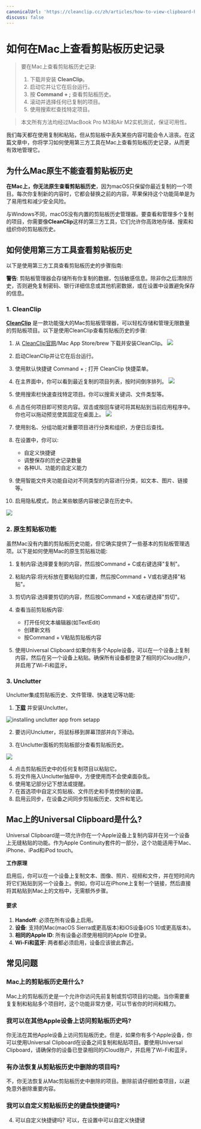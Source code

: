 ```yaml
---
canonicalUrl: 'https://cleanclip.cc/zh/articles/how-to-view-clipboard-history-on-mac'
discuss: false
---
```


# 如何在Mac上查看剪贴板历史记录

> 要在Mac上查看剪贴板历史记录:
>
>   1. 下载并安装 **CleanClip**。
>   2. 启动它并让它在后台运行。
>   3. 按 **Command + ;** 查看剪贴板历史。
>   4. 滚动并选择任何已复制的项目。
>   5. 使用搜索栏查找特定项目。

> 本文所有方法均经过MacBook Pro M3和Air M2实机测试，保证可用性。

我们每天都在使用复制和粘贴，但从剪贴板中丢失某些内容可能会令人沮丧。在这篇文章中，你将学习如何使用第三方工具在Mac上查看剪贴板历史记录，从而更有效地管理它。

## 为什么Mac原生不能查看剪贴板历史

**在Mac上，你无法原生查看剪贴板历史**，因为macOS只保留你最近复制的一个项目。每次你复制新的内容时，它都会替换之前的内容。苹果保持这个功能简单是为了易用性和减少安全风险。

与Windows不同，macOS没有内置的剪贴板历史管理器。要查看和管理多个复制的项目，你需要像**CleanClip**这样的第三方工具，它们允许你高效地存储、搜索和组织你的剪贴板历史。

## 如何使用第三方工具查看剪贴板历史

以下是使用第三方工具查看剪贴板历史的步骤指南:

**警告**: 剪贴板管理器会存储所有你复制的数据，包括敏感信息。除非你之后清除历史，否则避免复制密码、银行详细信息或其他机密数据，或在设置中设置避免保存的信息。

### 1. CleanClip

**[CleanClip](https://cleanclip.cc)** 是一款功能强大的Mac剪贴板管理器，可以轻松存储和管理无限数量的剪贴板项目。以下是使用CleanClip查看剪贴板历史的步骤:

1. 从 [CleanClip官网](https://cleanclip.cc)/Mac App Store/brew 下载并安装CleanClip。
![](/images/download_cleanclip.png)

2. 启动CleanClip并让它在后台运行。

3. 使用默认快捷键 Command + ; 打开 CleanClip 快捷菜单。

4. 在主界面中，你可以看到最近复制的项目列表，按时间倒序排列。
![](/images/mac_clipboard_manager_cleanclip_copied_lists.png)

5. 使用搜索栏快速查找特定项目。你可以搜索关键词、文件类型等。

6. 点击任何项目即可预览内容。双击或按回车键可将其粘贴到当前应用程序中。你也可以拖动预览使其固定在桌面上。
![](/images/cleanclip_preview.png)

7. 使用别名、分组功能对重要项目进行分类和组织，方便日后查找。

8. 在设置中，你可以:
   - 自定义快捷键
   - 调整保存的历史记录数量
   - 各种UI、功能的自定义能力

9. 使用智能文件夹功能自动对不同类型的内容进行分类，如文本、图片、链接等。

10. 启用隐私模式，防止某些敏感内容被记录在历史中。

![](/images/blogs/theme.png)

### 2. 原生剪贴板功能

虽然Mac没有内置的剪贴板历史功能，但它确实提供了一些基本的剪贴板管理选项。以下是如何使用Mac的原生剪贴板功能:

1. 复制内容:选择要复制的内容，然后按Command + C或右键选择"复制"。

2. 粘贴内容:将光标放在要粘贴的位置，然后按Command + V或右键选择"粘贴"。

3. 剪切内容:选择要剪切的内容，然后按Command + X或右键选择"剪切"。

4. 查看当前剪贴板内容:
   - 打开任何文本编辑器(如TextEdit)
   - 创建新文档
   - 按Command + V粘贴剪贴板内容

5. 使用Universal Clipboard:如果你有多个Apple设备，可以在一个设备上复制内容，然后在另一个设备上粘贴。确保所有设备都登录了相同的iCloud账户，并启用了Wi-Fi和蓝牙。

### 3. Unclutter

Unclutter集成剪贴板历史、文件管理、快速笔记等功能:

1. **[下载](https://apps.apple.com/us/app/unclutter/id577085396?mt=12)** 并安装Unclutter。

![installing unclutter app from setapp](/images/clipboard_manager_unclutter_download.png)

2. 要访问Unclutter，将鼠标移到屏幕顶部并向下滑动。

3. 在Unclutter面板的剪贴板部分查看剪贴板历史。

![](/images/unclutter%20clipboard%20history.png)

4. 点击剪贴板历史中的任何复制项目以粘贴它。
5. 将文件拖入Unclutter抽屉中，方便使用而不会使桌面杂乱。
6. 使用笔记部分记下想法或提醒。
7. 在首选项中自定义剪贴板、文件历史和手势控制的设置。
8. 启用云同步，在设备之间同步剪贴板历史、文件和笔记。

## Mac上的Universal Clipboard是什么?

Universal Clipboard是一项允许你在一个Apple设备上复制内容并在另一个设备上无缝粘贴的功能。作为Apple Continuity套件的一部分，这个功能适用于Mac、iPhone、iPad和iPod touch。

**工作原理**

启用后，你可以在一个设备上复制文本、图像、照片、视频和文件，并在短时间内将它们粘贴到另一个设备上。例如，你可以在iPhone上复制一个链接，然后直接将其粘贴到Mac上的文档中，无需额外步骤。

#### **要求**

1. **Handoff**: 必须在所有设备上启用。
2. **设备**: 支持的Mac(macOS Sierra或更高版本)和iOS设备(iOS 10或更高版本)。
3. **相同的Apple ID**: 所有设备必须使用相同的Apple ID登录。
4. **Wi-Fi和蓝牙**: 两者都必须启用，设备应该彼此靠近。

## 常见问题

### Mac上的剪贴板历史是什么?

Mac上的剪贴板历史是一个允许你访问先前复制或剪切项目的功能。当你需要重复复制和粘贴多个项目时，这个功能非常方便，可以节省你的时间和精力。

### 我可以在其他Apple设备上访问剪贴板历史吗?

你无法在其他Apple设备上访问剪贴板历史。但是，如果你有多个Apple设备，你可以使用Universal Clipboard在设备之间复制和粘贴项目。要使用Universal Clipboard，请确保你的设备已登录相同的iCloud账户，并启用了Wi-Fi和蓝牙。

### 有办法恢复从剪贴板历史中删除的项目吗?

不，你无法恢复从Mac剪贴板历史中删除的项目。删除前请仔细检查项目，以避免意外删除重要内容。

### 我可以自定义剪贴板历史的键盘快捷键吗?

4. 可以自定义快捷键吗?
   可以，在设置中可以自定义快捷键